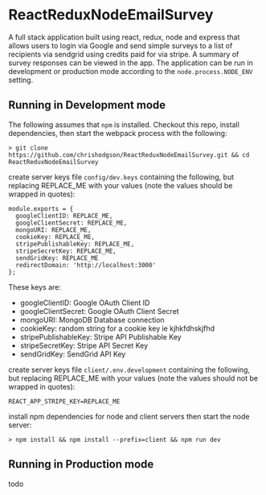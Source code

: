 # ReactReduxNodeEmailSurvey

A full stack application built using react, redux, node and express that allows users to login via Google and send simple surveys to a list of recipients via sendgrid using credits paid for via stripe. A summary of survey responses can be viewed in the app. The application can be run in development or production mode according to the `node.process.NODE_ENV` setting.

## Running in Development mode

The following assumes that `npm` is installed. Checkout this repo, install dependencies, then start the webpack process with the following:

```
> git clone https://github.com/chrishodgson/ReactReduxNodeEmailSurvey.git && cd ReactReduxNodeEmailSurvey
```

create server keys file `config/dev.keys` containing the following, but replacing REPLACE_ME with your
values (note the values should be wrapped in quotes):

```
module.exports = {
  googleClientID: REPLACE_ME,
  googleClientSecret: REPLACE_ME,
  mongoURI: REPLACE_ME,
  cookieKey: REPLACE_ME,
  stripePublishableKey: REPLACE_ME,
  stripeSecretKey: REPLACE_ME,
  sendGridKey: REPLACE_ME
  redirectDomain: 'http://localhost:3000'
};
```

These keys are:

- googleClientID: Google OAuth Client ID
- googleClientSecret: Google OAuth Client Secret
- mongoURI: MongoDB Database connection
- cookieKey: random string for a cookie key ie kjhkfdhskjfhd
- stripePublishableKey: Stripe API Publishable Key
- stripeSecretKey: Stripe API Secret Key
- sendGridKey: SendGrid API Key

create server keys file `client/.env.development` containing the following, but replacing REPLACE_ME with your values (note the values should not be wrapped in quotes):

```
REACT_APP_STRIPE_KEY=REPLACE_ME
```

install npm dependencies for node and client servers then start the node server:

```
> npm install && npm install --prefix=client && npm run dev
```

## Running in Production mode

todo
